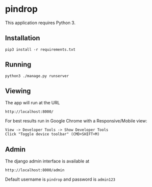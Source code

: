 # pindrop

This application requires Python 3.

## Installation

	pip3 install -r requirements.txt

## Running

	python3 ./manage.py runserver

## Viewing

The app will run at the URL

	http://localhost:8000/

For best results run in Google Chrome with a Responsive/Mobile view:

	View -> Developer Tools -> Show Developer Tools
	Click "Toggle device toolbar" (CMD+SHIFT+M)

## Admin

The django admin interface is available at

	http://localhost:8000/admin

Default username is `pindrop` and password is `admin123`
